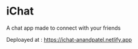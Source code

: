 # iChat
A chat app made to connect with your friends

Deploayed at : https://ichat-anandpatel.netlify.app